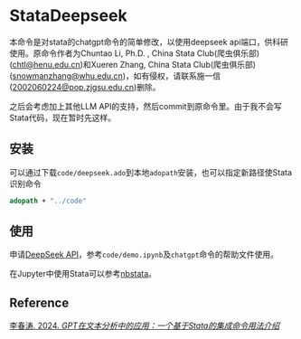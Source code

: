 # StataDeepseek
本命令是对stata的chatgpt命令的简单修改，以使用deepseek api端口，供科研使用。原命令作者为Chuntao Li, Ph.D. , China Stata Club(爬虫俱乐部)(chtl@henu.edu.cn)和Xueren Zhang, China Stata Club(爬虫俱乐部)(snowmanzhang@whu.edu.cn)，如有侵权，请联系施一信(2002060224@pop.zjgsu.edu.cn)删除。

之后会考虑加上其他LLM API的支持，然后commit到原命令里。由于我不会写Stata代码，现在暂时先这样。

## 安装
可以通过下载`code/deepseek.ado`到本地`adopath`安装，也可以指定新路径使Stata识别命令
```stata
adopath + "../code"
```
## 使用
申请[DeepSeek API](https://platform.deepseek.com)，参考`code/demo.ipynb`及`chatgpt`命令的帮助文件使用。

在Jupyter中使用Stata可以参考[nbstata](https://hugetim.github.io/nbstata/)。

## Reference
[李春涛. 2024. *GPT在文本分析中的应用：一个基于Stata的集成命令用法介绍*](zotero://select/items/1_KI4E9T7E)